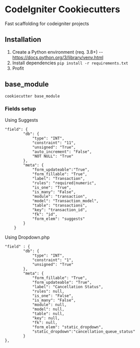 # CodeIgniter Cookiecutters
Fast scaffolding for codeigniter projects

## Installation
1. Create a Python environment (req. 3.8+)
-- https://docs.python.org/3/library/venv.html
2. Install dependencies
`pip install -r requirements.txt`
3. Profit

## base_module

`cookiecutter base_module`

### Fields setup
Using Suggests

    "field": {
            "db": {
                "type": "INT",
                "constraint": "11",
                "unsigned": "True",
                "auto_increment": "False",
                "NOT NULL": "True"
            },
            "meta": {
                "form_updateable":"True",
                "form_fillable": "True",
                "label": "Transaction",
                "rules": "required|numeric",
                "is_one": "True",
                "is_many": "False",
                "module": "transaction",
                "model": "Transaction_model",
                "table": "transactions",
                "key": "transaction_id",
                "fk": "id",
                "form_elem": "suggests"
            }
        }

Using Dropdown.php

    "field" : {
            "db": {
                "type": "INT",
                "constraint": "1",
                "unsigned": "True"
            },
            "meta": {
                "form_fillable": "True",
                "form_updateable": "True",
                "label": "Cancellation Status",
                "rules": null,
                "is_one": "False",
                "is_many": "False",
                "module": null,
                "model": null,
                "table": null,
                "key": null,
                "fk": null,
                "form_elem": "static_dropdown",
                "static_dropdown":"cancellation_queue_status"
            }
    },
